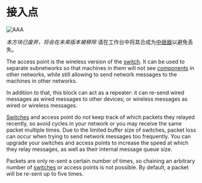 # 接入点

![AAA](oredict:opencomputers:accessPoint)

*本方块已废弃，将会在未来版本被移除* 请在工作台中将其合成为[中继器](relay.md)以避免丢失。

The access point is the wireless version of the [switch](switch.md). It can be used to separate subnetworks so that machines in them will not see [components](../general/computer.md) in other networks, while still allowing to send network messages to the machines in other networks.

In addition to that, this block can act as a repeater: it can re-send wired messages as wired messages to other devices; or wireless messages as wired or wireless messages.

[Switches](switch.md) and access point do *not* keep track of which packets they relayed recently, so avoid cycles in your network or you may receive the same packet multiple times. Due to the limited buffer size of switches, packet loss can occur when trying to send network messages too frequently. You can upgrade your switches and access points to increase the speed at which they relay messages, as well as their internal message queue size.

Packets are only re-sent a certain number of times, so chaining an arbitrary number of [switches](switch.md) or access points is not possible. By default, a packet will be re-sent up to five times.

